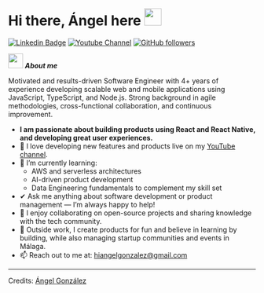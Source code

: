 # Hi there, Ángel here <img src="https://media.giphy.com/media/hvRJCLFzcasrR4ia7z/giphy.gif" width="35">
[![Linkedin Badge](https://img.shields.io/badge/-LinkedIn-blue?style=flat-square&logo=Linkedin&logoColor=white&link=https://www.linkedin.com/in/angelgonzalezev)](https://www.linkedin.com/in/angelgonzalezev)  [![Youtube Channel](https://img.shields.io/badge/-Angel%20Gonzalez-c14438?style=flat-square&logo=Youtube&link=https://www.youtube.com/@angelgonzaleh)](https://www.youtube.com/@angelgonzaleh) [![GitHub followers](https://img.shields.io/github/followers/Bhargavi-hash.svg?style=social&label=Follow)](https://github.com/angelgonzalezev?tab=followers)<br/>


<img src="https://media.giphy.com/media/ObNTw8Uzwy6KQ/giphy.gif" width="30px">&nbsp;***About me***

Motivated and results-driven Software Engineer with 4+ years of experience developing scalable web and mobile applications using JavaScript, TypeScript, and Node.js. Strong background in agile methodologies, cross-functional collaboration, and continuous improvement.
<ul>
  <li><strong>I am passionate about building products using React and React Native, and developing great user experiences.</strong></li>
  <li>🚀 I love developing new features and products live on my <a href="https://www.youtube.com/@angelgonzaleh" target="_blank">YouTube channel</a>.</li>
  <li>🌱 I’m currently learning:
    <ul>
      <li>AWS and serverless architectures</li>
      <li>AI-driven product development</li>
      <li>Data Engineering fundamentals to complement my skill set</li>
    </ul>
  </li>
  <li>✔ Ask me anything about software development or product management — I’m always happy to help!</li>
  <li>🤝 I enjoy collaborating on open-source projects and sharing knowledge with the tech community.</li>
  <li>🚀 Outside work, I create products for fun and believe in learning by building, while also managing startup communities and events in Málaga.</li>
  <li>📫 Reach out to me at: <a href="mailto:hiangelgonzalez@gmail.com?subject=🌟%20Let's%20Connect!&body=Hi%20Ángel,%0A%0AI%20came%20across%20your%20profile%20and%20wanted%20to%20connect%20with%20you%20to%20discuss%20potential%20opportunities%20and%20share%20experiences%20around%20software%20development,%20product%20building,%20and%20community%20events.%20I'm%20particularly%20interested%20in%20learning%20more%20about%20your%20projects,%20your%20experience%20with%20React,%20React%20Native,%20and%20your%20work%20managing%20startup%20communities%20in%20Málaga.%0A%0ALooking%20forward%20to%20hearing%20from%20you!%0A%0ABest%20regards,%0A[Your%20Name]">hiangelgonzalez@gmail.com</a></li>
</ul>
<!-- 
## My Skills Include

<h4> Languages </h4>
<span> 
  <img src="https://img.shields.io/badge/HTML5-E34F26?style=for-the-badge&logo=html5&logoColor=white">
  <img src="https://img.shields.io/badge/CSS3-1572B6?style=for-the-badge&logo=css3&logoColor=white">
  <img src="https://img.shields.io/badge/JavaScript-F7DF1E?style=for-the-badge&logo=javascript&logoColor=black">
  <img src="https://img.shields.io/badge/Python-FFD43B?style=for-the-badge&logo=python&logoColor=darkgreen"  />
  <img src="https://img.shields.io/badge/C-00599C?style=for-the-badge&logo=c&logoColor=white">
  <img src="https://img.shields.io/badge/PHP-777BB4?style=for-the-badge&logo=php&logoColor=white">
</span>

<h4> Frameworks </h4>
<span>
  <img src="https://img.shields.io/badge/Bootstrap-563D7C?style=for-the-badge&logo=bootstrap&logoColor=white">
</span>

<h4> Databases </h4>
<span>
  <img src="https://img.shields.io/badge/MySQL-00000F?style=for-the-badge&logo=mysql&logoColor=white">
</span>

<h4> IDE </h4>
<span>
<img src="https://img.shields.io/badge/Android_Studio-3DDC84?style=for-the-badge&logo=android-studio&logoColor=white">
<img src="https://img.shields.io/badge/Visual_Studio_Code-0078D4?style=for-the-badge&logo=visual%20studio%20code&logoColor=white">


<h4> Other Tools and Technologies </h4>
<span>
  <img src="https://img.shields.io/badge/Git-F05032?style=for-the-badge&logo=git&logoColor=white">
  <img src="https://img.shields.io/badge/Xampp-F37623?style=for-the-badge&logo=xampp&logoColor=white">

</span>
-->

<!-- 
<h2><img src="https://media.giphy.com/media/cj87CxfRtrUifF3Ryk/giphy.gif" height="25"> My Github Stats</h2>

[![My Github Stats](https://github-readme-stats.vercel.app/api?username=angelgonzalezev&theme=midnight-purple&show_icons=true&include_all_commits=true&count_private=true)](https://github-readme-stats.vercel.app/api?username=angelgonzalezev&theme=midnight-purple&include_all_commits=true&count_private=true)
-->


---------------------------------------------------------------------------------------------------------------------
Credits: <a href="https://github.com/angelgonzalezev">Ángel González</a>
